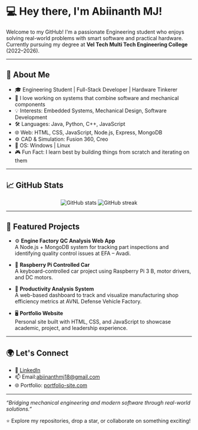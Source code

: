 # 💻 Hey there, I'm Abiinanth MJ!

Welcome to my GitHub! I'm a passionate Engineering student who enjoys solving real-world problems with smart software and practical hardware. Currently pursuing my degree at **Vel Tech Multi Tech Engineering College** (2022–2026).

---

## 🚀 About Me

- 🎓 Engineering Student | Full-Stack Developer | Hardware Tinkerer  
- 🔧 I love working on systems that combine software and mechanical components  
- 💡 Interests: Embedded Systems, Mechanical Design, Software Development  
- 🛠️ Languages: Java, Python, C++, JavaScript  
- 🌐 Web: HTML, CSS, JavaScript, Node.js, Express, MongoDB  
- ⚙️ CAD & Simulation: Fusion 360, Creo  
- 🐧 OS: Windows | Linux  
- 🎮 Fun Fact: I learn best by building things from scratch and iterating on them

---

## 📈 GitHub Stats

<p align="center">
  <img src="https://github-readme-stats.vercel.app/api?username=AbiinanthMJ&show_icons=true&theme=radical" alt="GitHub stats" />
  <img src="https://github-readme-streak-stats.herokuapp.com/?user=AbiinanthMJ&theme=radical" alt="GitHub streak" />
</p>


---

## 📌 Featured Projects

- ⚙️ **Engine Factory QC Analysis Web App**  
  A Node.js + MongoDB system for tracking part inspections and identifying quality control issues at EFA – Avadi.

- 🚗 **Raspberry Pi Controlled Car**  
  A keyboard-controlled car project using Raspberry Pi 3 B, motor drivers, and DC motors.

- 🔩 **Productivity Analysis System**  
  A web-based dashboard to track and visualize manufacturing shop efficiency metrics at AVNL Defense Vehicle Factory.

- 🖥️ **Portfolio Website**  
  Personal site built with HTML, CSS, and JavaScript to showcase academic, project, and leadership experience.

---

## 🌍 Let's Connect

- 💼 [LinkedIn]([https://www.linkedin.com/in/YOUR-LINKEDIN](https://www.linkedin.com/in/abiinanth-m-j-a39784294/))
- 📫 Email:abiinanthmj18@gmail.com
- 🌐 Portfolio: [portfolio-site.com](https://abiinanth.netlify.app/)
---

_“Bridging mechanical engineering and modern software through real-world solutions.”_

⭐️ Explore my repositories, drop a star, or collaborate on something exciting!
